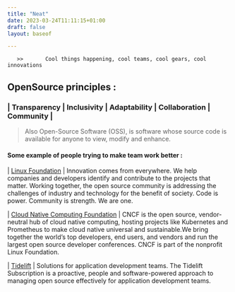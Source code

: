 ```yaml
---
title: "Neat"
date: 2023-03-24T11:11:15+01:00
draft: false
layout: baseof

---
```


       >>       Cool things happening, cool teams, cool gears, cool innovations          

## OpenSource principles :     
### | Transparency | Inclusivity | Adaptability | Collaboration | Community |
> Also Open-Source Software (OSS), is software whose source code is available for anyone to view, modify and enhance.
#### Some example of people trying to make team work better :

| [Linux Foundation](https://www.linuxfoundation.org/about) | Innovation comes from everywhere. We help companies and developers identify and contribute to the projects that matter. Working together, the open source community is addressing the challenges of industry and technology for the benefit of society. Code is power. Community is strength. We are one.

| [Cloud Native Computing Foundation](https://www.cncf.io/) | CNCF is the open source, vendor-neutral hub of cloud native computing, hosting projects like Kubernetes and Prometheus to make cloud native universal and sustainable.We bring together the world’s top developers, end users, and vendors and run the largest open source developer conferences. CNCF is part of the nonprofit Linux Foundation.

| [Tidelift](https://tidelift.com/) | Solutions for application development teams. The Tidelift Subscription is a proactive, people and software-powered approach to managing open source effectively for application development teams.